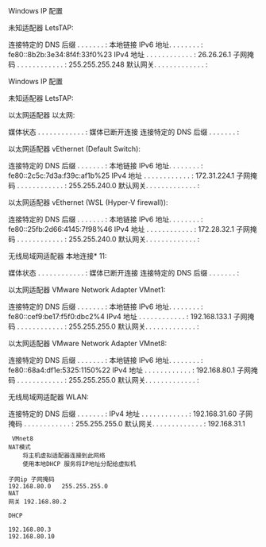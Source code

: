 Windows IP 配置


未知适配器 LetsTAP:

   连接特定的 DNS 后缀 . . . . . . . :
   本地链接 IPv6 地址. . . . . . . . : fe80::8b2b:3e34:8f4f:33f0%23
   IPv4 地址 . . . . . . . . . . . . : 26.26.26.1
   子网掩码  . . . . . . . . . . . . : 255.255.255.248
   默认网关. . . . . . . . . . . . . :

Windows IP 配置


未知适配器 LetsTAP:

以太网适配器 以太网:

   媒体状态  . . . . . . . . . . . . : 媒体已断开连接
   连接特定的 DNS 后缀 . . . . . . . :

以太网适配器 vEthernet (Default Switch):

   连接特定的 DNS 后缀 . . . . . . . :
   本地链接 IPv6 地址. . . . . . . . : fe80::2c5c:7d3a:f39c:af1b%25
   IPv4 地址 . . . . . . . . . . . . : 172.31.224.1
   子网掩码  . . . . . . . . . . . . : 255.255.240.0
   默认网关. . . . . . . . . . . . . :

以太网适配器 vEthernet (WSL (Hyper-V firewall)):

   连接特定的 DNS 后缀 . . . . . . . :
   本地链接 IPv6 地址. . . . . . . . : fe80::25fb:2d66:4145:7f98%46
   IPv4 地址 . . . . . . . . . . . . : 172.28.32.1
   子网掩码  . . . . . . . . . . . . : 255.255.240.0
   默认网关. . . . . . . . . . . . . :

无线局域网适配器 本地连接* 11:

   媒体状态  . . . . . . . . . . . . : 媒体已断开连接
   连接特定的 DNS 后缀 . . . . . . . :

以太网适配器 VMware Network Adapter VMnet1:

   连接特定的 DNS 后缀 . . . . . . . :
   本地链接 IPv6 地址. . . . . . . . : fe80::cef9:be17:f5f0:dbc2%4
   IPv4 地址 . . . . . . . . . . . . : 192.168.133.1
   子网掩码  . . . . . . . . . . . . : 255.255.255.0
   默认网关. . . . . . . . . . . . . :

以太网适配器 VMware Network Adapter VMnet8:

   连接特定的 DNS 后缀 . . . . . . . :
   本地链接 IPv6 地址. . . . . . . . : fe80::68a4:df1e:5325:1150%22
   IPv4 地址 . . . . . . . . . . . . : 192.168.80.1
   子网掩码  . . . . . . . . . . . . : 255.255.255.0
   默认网关. . . . . . . . . . . . . :

无线局域网适配器 WLAN:

   连接特定的 DNS 后缀 . . . . . . . :
   IPv4 地址 . . . . . . . . . . . . : 192.168.31.60
   子网掩码  . . . . . . . . . . . . : 255.255.255.0
   默认网关. . . . . . . . . . . . . : 192.168.31.1
   
```
 VMnet8
NAT模式
	将主机虚拟适配器连接到此网络
    使用本地DHCP 服务将IP地址分配给虚拟机
   
子网ip 子网掩码
192.168.80.0   255.255.255.0
NAT
网关 192.168.80.2

DHCP

192.168.80.3
192.168.80.10
```
